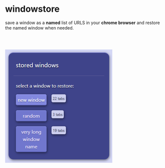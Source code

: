 # windowstore

save a window as a **named** list of URLS in your **chrome browser** and restore the named window when needed.

<br><br>

![](https://raw.githubusercontent.com/kpunno/windowstore/main/sample/windowstore-example.png)
